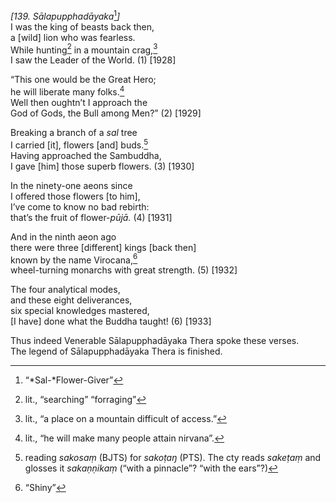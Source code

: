 *\[139. Sālapupphadāyaka*[^1]*\]*  
I was the king of beasts back then,  
a \[wild\] lion who was fearless.  
While hunting[^2] in a mountain crag,[^3]  
I saw the Leader of the World. (1) \[1928\]

“This one would be the Great Hero;  
he will liberate many folks.[^4]  
Well then oughtn’t I approach the  
God of Gods, the Bull among Men?” (2) \[1929\]

Breaking a branch of a *sal* tree  
I carried \[it\], flowers \[and\] buds.[^5]  
Having approached the Sambuddha,  
I gave \[him\] those superb flowers. (3) \[1930\]

In the ninety-one aeons since  
I offered those flowers \[to him\],  
I’ve come to know no bad rebirth:  
that’s the fruit of flower-*pūjā.* (4) \[1931\]

And in the ninth aeon ago  
there were three \[different\] kings \[back then\]  
known by the name Virocana,[^6]  
wheel-turning monarchs with great strength. (5) \[1932\]

The four analytical modes,  
and these eight deliverances,  
six special knowledges mastered,  
\[I have\] done what the Buddha taught! (6) \[1933\]

Thus indeed Venerable Sālapupphadāyaka Thera spoke these verses.  
The legend of Sālapupphadāyaka Thera is finished.

[^1]: “*Sal-*Flower-Giver”

[^2]: lit., “searching” “forraging”

[^3]: lit., “a place on a mountain difficult of access.”

[^4]: lit., “he will make many people attain nirvana”.

[^5]: reading *sakosaṃ* (BJTS) for *sakoṭaŋ* (PTS). The cty reads *sakeṭaṃ* and glosses it *sakaṇṇikaṃ* (“with a pinnacle”? “with the ears”?)

[^6]: “Shiny”
